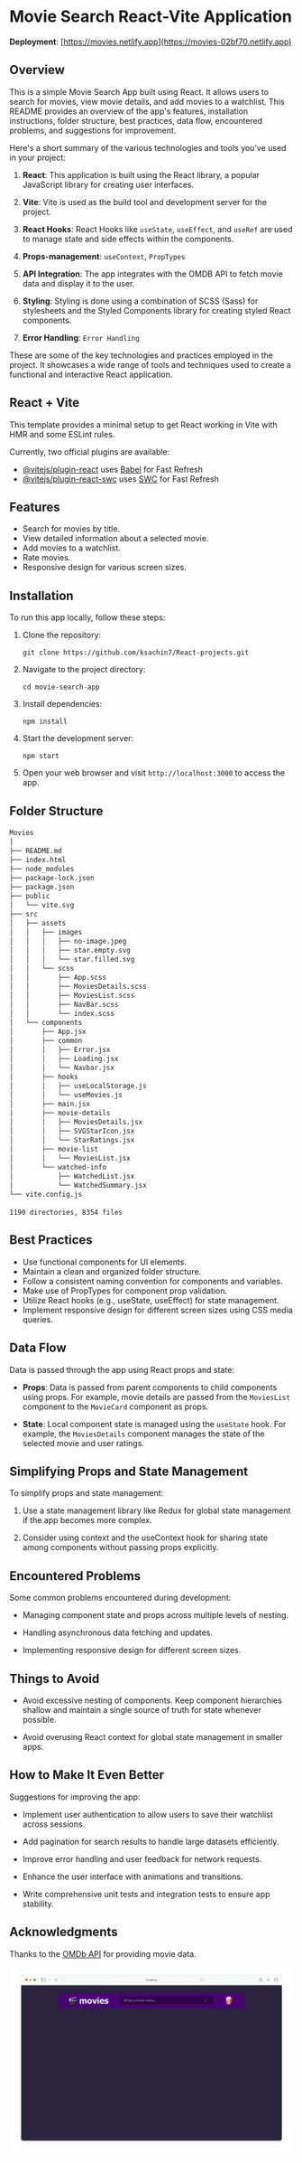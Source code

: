 
# Movie Search React-Vite Application

**Deployment**: [https://movies.netlify.app](https://movies-02bf70.netlify.app)

## Overview

This is a simple Movie Search App built using React. It allows users to search for movies, view movie details, and add movies to a watchlist. This README provides an overview of the app's features, installation instructions, folder structure, best practices, data flow, encountered problems, and suggestions for improvement.

Here's a short summary of the various technologies and tools you've used in your project:

1. **React**: This application is built using the React library, a popular JavaScript library for creating user interfaces.

2. **Vite**: Vite is used as the build tool and development server for the project.

3. **React Hooks**: React Hooks like `useState`, `useEffect`, and `useRef` are used to manage state and side effects within the components.

4. **Props-management**: `useContext`, `PropTypes`

5. **API Integration**: The app integrates with the OMDB API to fetch movie data and display it to the user.

6. **Styling**: Styling is done using a combination of SCSS (Sass) for stylesheets and the Styled Components library for creating styled React components.

7. **Error Handling**: `Error Handling`
   
These are some of the key technologies and practices employed in the project. It showcases a wide range of tools and techniques used to create a functional and interactive React application.

## React + Vite

This template provides a minimal setup to get React working in Vite with HMR and some ESLint rules.

Currently, two official plugins are available:

- [@vitejs/plugin-react](https://github.com/vitejs/vite-plugin-react/blob/main/packages/plugin-react/README.md) uses [Babel](https://babeljs.io/) for Fast Refresh
- [@vitejs/plugin-react-swc](https://github.com/vitejs/vite-plugin-react-swc) uses [SWC](https://swc.rs/) for Fast Refresh


## Features

- Search for movies by title.
- View detailed information about a selected movie.
- Add movies to a watchlist.
- Rate movies.
- Responsive design for various screen sizes.

## Installation

To run this app locally, follow these steps:

1. Clone the repository:

   ```
   git clone https://github.com/ksachin7/React-projects.git
   ```

2. Navigate to the project directory:

   ```
   cd movie-search-app
   ```

3. Install dependencies:

   ```
   npm install
   ```

4. Start the development server:

   ```
   npm start
   ```

5. Open your web browser and visit `http://localhost:3000` to access the app.

## Folder Structure

```
Movies
│
├── README.md
├── index.html
├── node_modules
├── package-lock.json
├── package.json
├── public
│   └── vite.svg
├── src
│   ├── assets
│   │   ├── images
│   │   │   ├── no-image.jpeg
│   │   │   ├── star.empty.svg
│   │   │   └── star.filled.svg
│   │   └── scss
│   │       ├── App.scss
│   │       ├── MoviesDetails.scss
│   │       ├── MoviesList.scss
│   │       ├── NavBar.scss
│   │       └── index.scss
│   └── components
│       ├── App.jsx
│       ├── common
│       │   ├── Error.jsx
│       │   ├── Loading.jsx
│       │   └── Navbar.jsx
│       ├── hooks
│       │   ├── useLocalStorage.js
│       │   └── useMovies.js
│       ├── main.jsx
│       ├── movie-details
│       │   ├── MoviesDetails.jsx
│       │   ├── SVGStarIcon.jsx
│       │   └── StarRatings.jsx
│       ├── movie-list
│       │   └── MoviesList.jsx
│       └── watched-info
│           ├── WatchedList.jsx
│           └── WatchedSummary.jsx
└── vite.config.js

1190 directories, 8354 files
```

## Best Practices

- Use functional components for UI elements.
- Maintain a clean and organized folder structure.
- Follow a consistent naming convention for components and variables.
- Make use of PropTypes for component prop validation.
- Utilize React hooks (e.g., useState, useEffect) for state management.
- Implement responsive design for different screen sizes using CSS media queries.

## Data Flow

Data is passed through the app using React props and state:

- **Props**: Data is passed from parent components to child components using props. For example, movie details are passed from the `MoviesList` component to the `MovieCard` component as props.

- **State**: Local component state is managed using the `useState` hook. For example, the `MoviesDetails` component manages the state of the selected movie and user ratings.

## Simplifying Props and State Management

To simplify props and state management:

1. Use a state management library like Redux for global state management if the app becomes more complex.

2. Consider using context and the useContext hook for sharing state among components without passing props explicitly.

## Encountered Problems

Some common problems encountered during development:

- Managing component state and props across multiple levels of nesting.

- Handling asynchronous data fetching and updates.

- Implementing responsive design for different screen sizes.

## Things to Avoid

- Avoid excessive nesting of components. Keep component hierarchies shallow and maintain a single source of truth for state whenever possible.

- Avoid overusing React context for global state management in smaller apps.

## How to Make It Even Better

Suggestions for improving the app:

- Implement user authentication to allow users to save their watchlist across sessions.

- Add pagination for search results to handle large datasets efficiently.

- Improve error handling and user feedback for network requests.

- Enhance the user interface with animations and transitions.

- Write comprehensive unit tests and integration tests to ensure app stability.

## Acknowledgments

Thanks to the [OMDb API](http://www.omdbapi.com/) for providing movie data.

![Alt Text](./src/assets/images/app-screenshots.gif)
